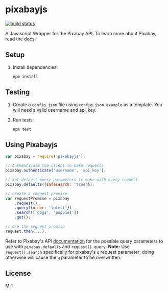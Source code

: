 # pixabayjs

[![build status][travis-image]][travis-url]

A Javascript Wrapper for the Pixabay API. To learn more about Pixabay, read the [docs](http://pixabay.com/api/docs/).

## Setup

1. Install dependencies:

    `npm install`


## Testing
1. Create a `config.json` file using `config.json.example` as a template. You will need a valid username and api_key.

1. Run tests:

    `npm test`

## Using Pixabayjs

```javascript
var pixabay = require('pixabayjs');

// Authenticate the client to make requests
pixabay.authenticate('username', 'api_key');

// Set default query parameters to make with every request
pixabay.defaults({safesearch: 'true'});

// Create a request promise
var requestPromise = pixabay
    .request()
    .query({order: 'latest'})
    .search(['dogs', 'puppies'])
    .get();

// Use the request promise
request.then(...);

```

Refer to Pixabay's API [documentation](http://pixabay.com/api/docs/) for the possible query parameters to use with `pixabay.defaults` and `request().query`. **Note:** Use `request().search` specifically for pixabay's `q` request parameter; doing otherwise will cause the `q` parameter to be overwritten.

## License
MIT

[travis-image]: https://travis-ci.org/yola/pixabayjs.svg?branch=master
[travis-url]: https://travis-ci.org/yola/pixabayjs
